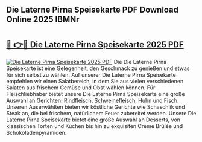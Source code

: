 ## Die Laterne Pirna Speisekarte PDF Download Online 2025 lBMNr

# <h2><a href="http://gcb56m0.nevu.top/?p=Die+Laterne+Pirna+Speisekarte">🔗 👉🔴 Die Laterne Pirna Speisekarte 2025 PDF</a></h2>

[![Die Laterne Pirna Speisekarte 2025 PDF](https://i.imgur.com/dBaPXMq.png)](http://gcb56m0.nevu.top/?p=Die+Laterne+Pirna+Speisekarte)
Die Die Laterne Pirna Speisekarte ist eine Gelegenheit, den Geschmack zu genießen und etwas für sich selbst zu wählen. Auf unserer Die Laterne Pirna Speisekarte empfehlen wir einen Salatbereich, in dem Sie aus vielen verschiedenen Salaten aus frischem Gemüse und Obst wählen können. Für Fleischliebhaber bietet unsere Die Laterne Pirna Speisekarte eine große Auswahl an Gerichten: Rindfleisch, Schweinefleisch, Huhn und Fisch. Unseren Auserwählten bieten wir köstliche Gerichte wie Schaschlik und Steak an, die bei frischem, natürlichem Feuer zubereitet werden. Unsere Die Laterne Pirna Speisekarte bietet eine große Auswahl an Desserts, von klassischen Torten und Kuchen bis hin zu exquisiten Crème Brûlée und Schokoladenpyramiden.
